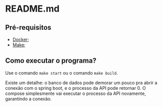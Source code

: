 # README.md

## Pré-requisitos
- [Docker](https://www.docker.com/);
- [Make](https://www.gnu.org/software/make/);

## Como executar o programa?

Use o comando `make start` ou o comando `make build`.

Existe um detalhe: o banco de dados pode demorar um pouco pra abrir a conexão com o spring boot, e o processo da API pode retornar 0. O compose simplesmente vai executar o processo da API novamente, garantindo a conexão.

